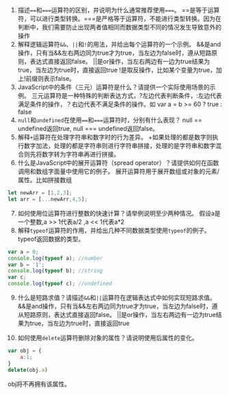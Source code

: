 1. 描述`==`和`===`运算符的区别，并说明为什么通常推荐使用`===`。
==是等于运算符，可以进行类型转换。===是严格等于运算符，不能进行类型转换。因为在判断中，我们需要防止出现两者值相同而数据类型不同的情况发生导致意外的操作
2. 解释逻辑运算符`&&`、`||`和`!`的用法，并给出每个运算符的一个示例。
&&是and操作，只有当&&左右两边同为true才为true，当左边为false时，遵从短路原则，表达式直接返回false。
||是or操作，当左右两边有一边为true结果为true，当左边为true时，直接返回true
!是取反操作，比如某个变量为true，加上!前缀则表示false。
3. JavaScript中的条件（三元）运算符是什么？请提供一个实际使用场景的示例。
三元运算符是一种特殊的判断表达方式，?左边代表判断条件，:左边代表满足条件的操作，？右边代表不满足条件的操作。如 var a = b >= 60 ? true : false
4. `null`和`undefined`在使用`==`和`===`运算符时，分别有什么表现？
null == undefined返回true, null === undefined返回false。
5. 解释`+`运算符在处理字符串和数字时的行为差异。
+如果处理的都是数字则执行数字加法，处理的都是字符串则进行字符串拼接，处理的是字符串和数字混合则先将数字转为字符串再进行拼接。
6. 什么是JavaScript中的展开运算符（spread operator）？请提供如何在函数调用和数组字面量中使用它的例子。
展开运算符用于展开数组或对象的元素/属性。比如拼接数组
```js
let newArr = [1,2,3];
let arr = [...newArr,4,5];
```
7. 如何使用位运算符进行整数的快速计算？请举例说明至少两种情况。
假设a是一个整数,a >> 1代表a/2 ,a << 1代表a*2
8. 解释`typeof`运算符的作用，并给出几种不同数据类型使用`typeof`的例子。
typeof返回数据的类型。
```js
var a = 0;
console.log(typeof a); //number
var b = '1';
console.log(typeof b); //string
var c;
console.log(typeof c); //undefined
```
9. 什么是短路求值？请描述`&&`和`||`运算符在逻辑表达式中如何实现短路求值。
&&是and操作，只有当&&左右两边同为true才为true，当左边为false时，遵从短路原则，表达式直接返回false。
||是or操作，当左右两边有一边为true结果为true，当左边为true时，直接返回true

10. 如何使用`delete`运算符删除对象的属性？请说明使用后属性的变化。
```js
var obj = {
    a:1;
}
delete(obj.a)
```
obj将不再拥有该属性。
